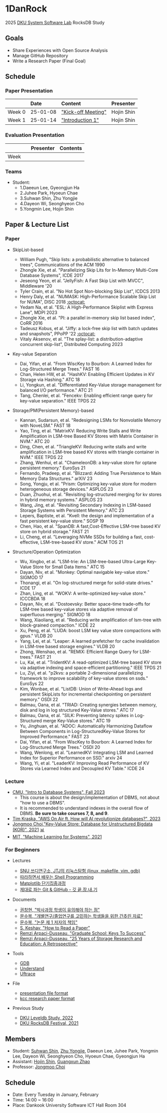 # 1DanRock

2025 [DKU System Software Lab](https://sslab.dankook.ac.kr/) RocksDB Study

## Goals
* Share Experiences with Open Source Analysis
* Manage GitHub Repository
* Write a Research Paper (Final Goal)

## Schedule
### Paper Presentation
|         | Date      | Content                                                                               | Presenter                               |
| :------ | :-------- | :------------------------------------------------------------------------------------ | :-------------------------------------- |
| Week 0  | 25-01-08  | ["Kick-off Meeting"](./presentation_file/W0_HojinShin_Kick-off.pdf)                                                                  | Hojin Shin |
| Week 1 | 25-01-14  | ["Introduction 1"](./presentation_file/W1_HojinShin_Introduction1.pdf)| Hojin Shin |


### Evaluation Presentation
|        |          | Presenter                               | Contents |
| :----- | :------- | :-------------------------------------- | :------- |
| Week |  | |  |

### Teams
* Student:
  - 1.Daeeun Lee, Gyeongjun Ha
  - 2.Juhee Park, Hyoeun Chae
  - 3.Suhwan Shin, Zhu Yongjie
  - 4.Dayeon Wi, Seonghyeon Cho
  - 5.Yongmin Lee, Hojin Shin


## Paper & Lecture List
### Paper
- SkipList-based
  - William Pugh, "Skip lists: a probabilistic alternative to balanced trees", Communications of the ACM 1990
  - Zhongle Xie, et al. "Parallelizing Skip Lits for In-Memory Multi-Core Database Systems", ICDE 2017
  - Jeseong Yeon, et al. "JellyFish: A Fast Skip List with MVCC", Middleware '20
  - Tyler Crain, et al. "No Hot Spot Non-blocking Skip List", ICDCS 2013
  - Henry Daly, et al. "NUMASK: High-Performance Scalable Skip List for NUMA", DISC 2018 [:octocat:](https://github.com/sss-lehigh/numask.git)
  - Yedam Na, et al. "ESL: A High-Performance Skiplist with Express Lane", MDPI 2023
  - Zhongle Xie, et al. "PI: a parallel in-memory skip list based index", CoRR 2016
  - Tadeusz Kobus, et al. "Jiffy: a lock-free skip list with batch updates and snapshots", PPoPP '22 [:octocat:](https://github.com/tkobus/jiffy.git)
  - Vitaly Aksenov, et al. "The splay-list: a distribution-adaptive concurrent skip-list", Distributed Computing 2023

- Key-value Separation
  - Dai, Yifan, et al. "From WiscKey to Bourbon: A Learned Index for Log-Structured Merge Trees." FAST 16
  - Chan, Helen HW, et al. "HashKV: Enabling Efficient Updates in KV Storage via Hashing." ATC 18
  - Li, Yongkun, et al. "Differentiated Key-Value storage management for balanced I/O performance." ATC 21
  - Tang, Chenlei, et al. "Fencekv: Enabling efficient range query for key-value separation." IEEE TPDS 22

- Storage/PM(Persistent Memory)-based
  - Kannan, Sudarsun, et al. "Redesigning LSMs for Nonvolatile Memory with NoveLSM." FAST 18
  - Yao, Ting, et al. "MatrixKV: Reducing Write Stalls and Write Amplification in LSM-tree Based KV Stores with Matrix Container in NVM." ATC 20
  - Ding, Chen, et al. "TriangleKV: Reducing write stalls and write amplification in LSM-tree based KV stores with triangle container in NVM."  IEEE TPDS 22
  - Zhang, Wenhui, et al. "ChameleonDB: a key-value store for optane persistent memory." EuroSys 21
  - Fernando, Pradeep, et al. "Blizzard: Adding True Persistence to Main Memory Data Structures." arXiV 23
  - Song, Yongju, et al. "Prism: Optimizing key-value store for modern heterogeneous storage devices." ASPLOS 23
  - Duan, Zhuohui, et al. "Revisiting log-structured merging for kv stores in hybrid memory systems." ASPLOS 23
  - Wang, Jing, et al. "Revisiting Secondary Indexing in LSM-based Storage Systems with Persistent Memory." ATC 23
  - Lepers, Baptiste, et al. "Kvell: the design and implementation of a fast persistent key-value store." SOSP 19
  - Chen, Hao, et al. "SpanDB: A fast,Cost-Effective LSM-tree based KV store on hybrid storage." FAST 21
  - Li, Cheng, et al. "Leveraging NVMe SSDs for building a fast, cost-effective, LSM-tree-based KV store." ACM TOS 21

- Structure/Operation Optimization
  - Wu, Xingbo, et al. "LSM-trie: An LSM-tree-based Ultra-Large Key-Value Store for Small Data Items." ATC 15
  - Dayan, Niv, et al. "Monkey: Optimal navigable key-value store." SIGMOD 17
  - Thonangi, et al. "On log-structured merge for solid-state drives." ICDE 17
  -  Zhan, Ling, et al. "WOKV: A write-optimized key-value store." ICCCBDA 18
  - Dayan, Niv, et al. "Dostoevsky: Better space-time trade-offs for LSM-tree based key-value stores via adaptive removal of superfluous merging." SIGMOD 18
  - Wang, Xiaoliang, et al. "Reducing write amplification of lsm-tree with block-grained compaction." ICDE 22
  - Xu, Peng, et al. "LUDA: boost LSM key value store compactions with gpus." VLDB 20
  - Yang, Lei, et al. "Leaper: A learned prefetcher for cache invalidation in LSM-tree based storage engines." VLDB 20
  - Zhong, Wenshao, et al. "REMIX: Efficient Range Query for LSM-trees." FAST 21
  - Lu, Kai, et al. "TridentKV: A read-optimized LSM-tree based KV store via adaptive indexing and space-efficient partitioning." IEEE TPDS 21
  - Lu, Ziyi, et al. "p2kvs: a portable 2-dimensional parallelizing framework to improve scalability of key-value stores on ssds." EuroSys 22
  - Kim, Wonbae, et al. "ListDB: Union of Write-Ahead logs and persistent SkipLists for incremental checkpointing on persistent memory." OSDI 22
  - Balmau, Oana, et al. "TRIAD: Creating synergies between memory, disk and log in log structured Key-Value stores." ATC 17
  - Balmau, Oana, et al. "SILK: Preventing latency spikes in Log-Structured merge Key-Value stores." ATC 19
  - Yu, Jinghuan, et al. "ADOC: Automatically Harmonizing Dataflow Between Components in Log-StructuredKey-Value Stores for Improved Performance."  FAST 23
  - Dai, Yifan, et al. "From WiscKey to Bourbon: A Learned Index for Log-Structured Merge Trees." OSDI 20
  - Wang, Wenlong, et al. "LearnedKV: Integrating LSM and Learned Index for Superior Performance on SSD." arxiv 24
  - Wang, Yi, et al. "LeaderKV: Improving Read Performance of KV Stores via Learned Index and Decoupled KV Table." ICDE 24

### Lecture
  - [CMU, "Intro to Database Systems", Fall 2023](https://youtube.com/playlist?list=PLSE8ODhjZXjbj8BMuIrRcacnQh20hmY9g&si=vIqTjyEuCJWWfprn)
    - This course is about the design/implementation of DBMS, not about "how to use a DBMS".
    - It is recommended to understand indexes in the overall flow of DBMS. **Be sure to take courses 7, 8, and 9**.
  - [Tim Kraska, "AWS On Air ft. How will AI revolutionize databases?", 2023](https://youtu.be/zyRmXFj_ej4?si=UdfpqIeCJaos0R0W)
  - [Jongmoo Choi,"Key-Value Store: Database for Unstructured Bigdata (KOR)",  2021](https://mooc.dankook.ac.kr/courses/61d537a3b6b71841651153b3) [:bar_chart:](https://github.com/DKU-StarLab/leveldb-study/blob/761b550973ab6d1e88189190e66c0ee19a52aa12/introduction/Jongmoo%20Choi,%20Key-Value%20Store%20-%20Database%20for%20Unstructured%20Bigdata,%202021.pdf)
  - [MIT, "Machine Learning for Systems", 2021](https://dsg.csail.mit.edu/6.887/sched.php)

### For Beginners
  - Lectures
    - [SNU 쓰디연구소, JTJ의 리눅스탐험 (linux, makefile, vim, gdb)](https://youtube.com/playlist?list=PL0vWyY_q7XP_JMzDKVbOc3aXEEDPjYTUX&si=O8SHNAuP1eD8tShn)
    - [따라하면서 배우는 Shell Programming](https://youtube.com/playlist?list=PLApuRlvrZKog2XlvGJQh9KY8ePCvUG7Je&si=kfY4Uw9oPrRjskCo)
    - [Matplotlib 단기집중과정](https://youtu.be/3Xc3CA655Y4?si=7vqUTosyHWppuADv)
    - [제대로 파는 Git & GitHub - 깃 끝.장.내.기](https://youtu.be/1I3hMwQU6GU?si=fW8B-39g8SR4X_Sv)
  
  - Documents
    - [권창현, "박사과정 학생이 유의해야 하는 점"](https://thoughts.chkwon.net/phd-student-professor-faq/)
    - [문수복, "개별연구/졸업연구를 고민하는 학생들을 위한 간추린 자료"](https://sbmoon.tistory.com/245)
    - [문수복, "논문 제 1 저자의 책임"](https://sbmoon.tistory.com/253)  
    - [S. Keshav, "How to Read a Paper"](https://web.stanford.edu/class/ee384m/Handouts/HowtoReadPaper.pdf)
    - [Remzi Arpaci-Dusseau, "Graduate School: Keys To Success"](https://youtu.be/fqPSnjewkuA?si=adHJlDhKV06bmdrH)
    - [Remzi Arpaci-Dusseau, "25 Years of Storage Research and Education: A Retrospective"](https://youtu.be/u9RECEzxk6I?si=yA7FVDKOD0RzVlGi)

* Tools
  - [GDB](https://www.sourceware.org/gdb/)
  - [Understand](https://licensing.scitools.com/download) 
  - [Uftrace](https://github.com/namhyung/uftrace)

* File
  - [presentation file format](./presentation_file/presentation_file_format.pptx)
  - [kcc research paper format](./file/%5Bformat%5Dresearch_paper(KCC).hwp)

* Previous Study
  - [DKU Leveldb Study, 2022](https://github.com/DKU-StarLab/leveldb-study)
  - [DKU RocksDB Festival, 2021](https://github.com/DKU-StarLab/RocksDB_Festival)

## Members
* Student: [Suhwan Shin](https://github.com/Student5421), [Zhu Yongjie](https://github.com/arashio1111), Daeeun Lee, Juhee Park, Yongmin Lee, Dayeon Wi, Seonghyeon Cho, Hyoeun Chae, Gyeongjun Ha
* Assistant: [Hojin Shin](https://github.com/shinhojin), [Guangxun Zhao](https://github.com/ErosBryant)
* Professor: [Jongmoo Choi](http://embedded.dankook.ac.kr/~choijm/)

## Schedule
* Date: Every Tuesday in January, February
* Time: 14:00 ~ 16:00
* Place: Dankook University Software ICT Hall Room 304